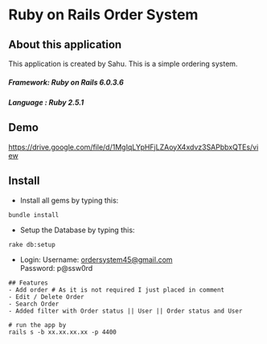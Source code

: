 # Ruby on Rails Order System

## About this application

This application is created by Sahu. This is a simple ordering system. <br>
##### Framework: Ruby on Rails 6.0.3.6
##### Language : Ruby 2.5.1

## Demo
https://drive.google.com/file/d/1MgIqLYpHFjLZAoyX4xdvz3SAPbbxQTEs/view

## Install
- Install all gems by typing this:
```
bundle install
```

- Setup the Database by typing this:
```
rake db:setup
```
- Login:
	Username: ordersystem45@gmail.com<br>
	Password: p@ssw0rd

```
## Features
- Add order # As it is not required I just placed in comment
- Edit / Delete Order 
- Search Order
- Added filter with Order status || User || Order status and User

# run the app by
rails s -b xx.xx.xx.xx -p 4400